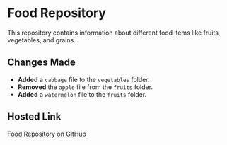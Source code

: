 # Food Repository

This repository contains information about different food items like fruits, vegetables, and grains.

## Changes Made

- **Added** a `cabbage` file to the `vegetables` folder.
- **Removed** the `apple` file from the `fruits` folder.
- **Added** a `watermelon` file to the `fruits` folder.

## Hosted Link
[Food Repository on GitHub](https://github.com/Tanish2Batra/Food.git)
